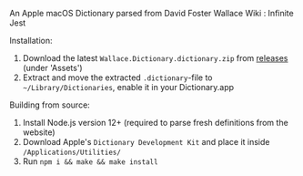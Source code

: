 An Apple macOS Dictionary parsed from David Foster Wallace Wiki : Infinite Jest

Installation:
1. Download the latest `Wallace.Dictionary.dictionary.zip` from [releases](https://github.com/taxnuke/wallace-apple-dictionary/releases) (under 'Assets')
2. Extract and move the extracted `.dictionary`-file to `~/Library/Dictionaries`, enable it in your Dictionary.app

Building from source:
1. Install Node.js version 12+ (required to parse fresh definitions from the website)
2. Download Apple's `Dictionary Development Kit` and place it inside `/Applications/Utilities/`
3. Run `npm i && make && make install`
